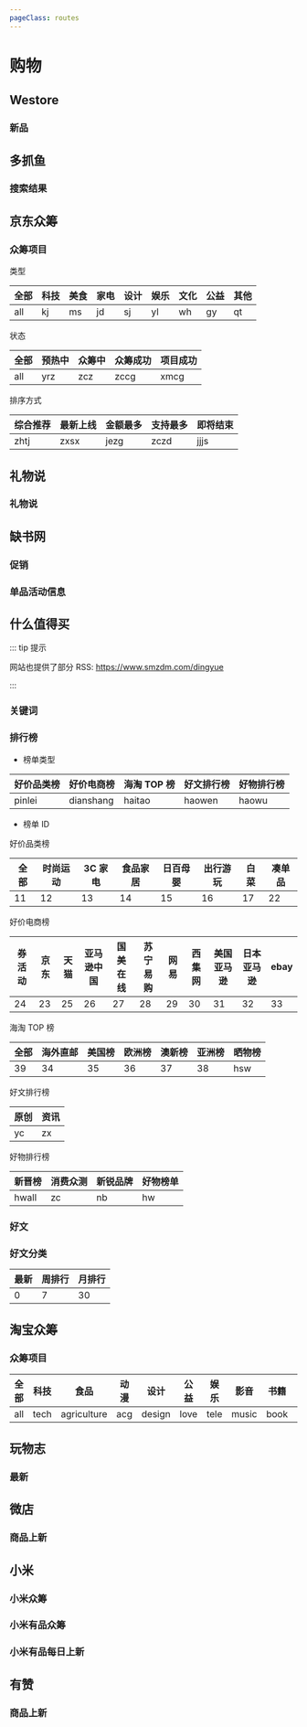 ```yaml
---
pageClass: routes
---
```


# 购物

## Westore

### 新品

<Route author="xyqfer" example="/westore/new" path="/westore/new"/>

## 多抓鱼

### 搜索结果

<Route author="fengkx" example="/duozhuayu/search/JavaScript" path="/duozhuayu/search/:wd" :paramsDesc="['搜索关键词']"/>

## 京东众筹

### 众筹项目

<Route author="LogicJake" example="/jingdong/zhongchou/all/zcz/zhtj" path="/jingdong/zhongchou/:type/:status/:sort" :paramsDesc="['类型','状态','排序方式']">

类型

| 全部 | 科技 | 美食 | 家电 | 设计 | 娱乐 | 文化 | 公益 | 其他 |
| ---- | ---- | ---- | ---- | ---- | ---- | ---- | ---- | ---- |
| all  | kj   | ms   | jd   | sj   | yl   | wh   | gy   | qt   |

状态

| 全部 | 预热中 | 众筹中 | 众筹成功 | 项目成功 |
| ---- | ------ | ------ | -------- | -------- |
| all  | yrz    | zcz    | zccg     | xmcg     |

排序方式

| 综合推荐 | 最新上线 | 金额最多 | 支持最多 | 即将结束 |
| -------- | -------- | -------- | -------- | -------- |
| zhtj     | zxsx     | jezg     | zczd     | jjjs     |

</Route>

## 礼物说

### 礼物说

<Route author="sanmmm" example="/liwushuo/index" path="/liwushuo/index"/>

## 缺书网

### 促销

<Route author="kt286" example="/queshu/sale" path="/queshu/sale"/>

### 单品活动信息

<Route author="kt286" example="/queshu/book/34626813" path="/queshu/book/:bookid" :paramsDesc="['图书ID，可在链接中获取']"/>

## 什么值得买

::: tip 提示

网站也提供了部分 RSS: https://www.smzdm.com/dingyue

:::

### 关键词

<Route author="DIYgod" example="/smzdm/keyword/女装" path="/smzdm/keyword/:keyword" :paramsDesc="['你想订阅的关键词']" radar="1"/>

### 排行榜

<Route author="DIYgod" example="/smzdm/ranking/pinlei/11/3" path="/smzdm/ranking/:rank_type/:rank_id/:hour" :paramsDesc="['榜单类型','榜单ID','时间跨度']" radar="1">

-   榜单类型

| 好价品类榜 | 好价电商榜 | 海淘 TOP 榜 | 好文排行榜 | 好物排行榜 |
| ---------- | ---------- | ----------- | ---------- | ---------- |
| pinlei     | dianshang  | haitao      | haowen     | haowu      |

-   榜单 ID

好价品类榜

| 全部 | 时尚运动 | 3C 家电 | 食品家居 | 日百母婴 | 出行游玩 | 白菜 | 凑单品 |
| ---- | -------- | ------- | -------- | -------- | -------- | ---- | ------ |
| 11   | 12       | 13      | 14       | 15       | 16       | 17   | 22     |

好价电商榜

| 券活动 | 京东 | 天猫 | 亚马逊中国 | 国美在线 | 苏宁易购 | 网易 | 西集网 | 美国亚马逊 | 日本亚马逊 | ebay |
| ------ | ---- | ---- | ---------- | -------- | -------- | ---- | ------ | ---------- | ---------- | ---- |
| 24     | 23   | 25   | 26         | 27       | 28       | 29   | 30     | 31         | 32         | 33   |

海淘 TOP 榜

| 全部 | 海外直邮 | 美国榜 | 欧洲榜 | 澳新榜 | 亚洲榜 | 晒物榜 |
| ---- | -------- | ------ | ------ | ------ | ------ | ------ |
| 39   | 34       | 35     | 36     | 37     | 38     | hsw    |

好文排行榜

| 原创 | 资讯 |
| ---- | ---- |
| yc   | zx   |

好物排行榜

| 新晋榜 | 消费众测 | 新锐品牌 | 好物榜单 |
| ------ | -------- | -------- | -------- |
| hwall  | zc       | nb       | hw       |

</Route>

### 好文

<Route author="LogicJake" example="/smzdm/haowen/1" path="/smzdm/haowen/:day" :paramsDesc="['以天为时间跨度，默认为all，其余可以选择1，7，30，365']"/>

### 好文分类

<Route author="LogicJake" example="/smzdm/haowen/fenlei/shenghuodianqi" path="/smzdm/haowen/fenlei/:name/:sort?" :paramsDesc="['分类名，可在 URL 中查看','排序方式，默认为最新']">

| 最新 | 周排行 | 月排行 |
| ---- | ------ | ------ |
| 0    | 7      | 30     |

</Route>

## 淘宝众筹

### 众筹项目

<Route author="xyqfer" example="/taobao/zhongchou/all" path="/taobao/zhongchou/:type?" :paramsDesc="['类型, 默认为 `all` 全部']">

| 全部 | 科技 | 食品        | 动漫 | 设计   | 公益 | 娱乐 | 影音  | 书籍 | 游戏 | 其他  |
| ---- | ---- | ----------- | ---- | ------ | ---- | ---- | ----- | ---- | ---- | ----- |
| all  | tech | agriculture | acg  | design | love | tele | music | book | game | other |

</Route>

## 玩物志

### 最新

<Route author="xyqfer" example="/coolbuy/newest" path="/coolbuy/newest"/>

## 微店

### 商品上新

<Route author="LogicJake" example="/weidian/goods/431508863" path="/weidian/goods/:id" :paramsDesc="['商铺 id']"/>

## 小米

### 小米众筹

<Route author="DIYgod" example="/mi/crowdfunding" path="/mi/crowdfunding"/>

### 小米有品众筹

<Route author="DIYgod" example="/mi/youpin/crowdfunding" path="/mi/youpin/crowdfunding"/>

### 小米有品每日上新

<Route author="xyqfer" example="/mi/youpin/new" path="/mi/youpin/new"/>

## 有赞

### 商品上新

<Route author="LogicJake" example="/youzan/goods/13328377" path="/youzan/goods/:id" :paramsDesc="['商铺id']"/>
